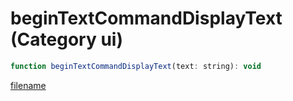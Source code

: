 # beginTextCommandDisplayText (Category ui)

```js
function beginTextCommandDisplayText(text: string): void
```

[filename](beginTextCommandDisplayText_m.md ':include')